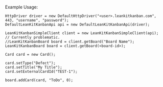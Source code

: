 Example Usage:

    HttpDriver driver = new DefaultHttpDriver("<user>.leankitkanban.com", 443, "username", "password");
    DefaultLeanKitKanbanApi api = new DefaultLeanKitKanbanApi(driver);

    LeanKitKanbanSimpleClient client = new LeanKitKanbanSimpleClient(api);
    // Currently problematic.
    //LeanKitKanbanBoard board = client.getBoard("Board Name");
    LeanKitKanbanBoard board = client.getBoard(<board-id>);

    Card card = new Card();

    card.setType("Defect");
    card.setTitle("My Title");
    card.setExternalCardId("TEST-1");

    board.addCard(card, "ToDo", 0);
